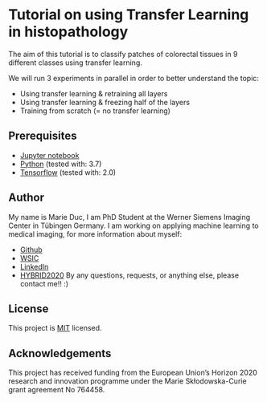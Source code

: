 # Tutorial on using Transfer Learning in histopathology
The aim of this tutorial is to classify patches of colorectal tissues in 9 different classes using transfer learning.

We will run 3 experiments in parallel in order to better understand the topic:
- Using transfer learning & retraining all layers
- Using transfer learning & freezing half of the layers
- Training from scratch (= no transfer learning)

## Prerequisites
- [Jupyter notebook](https://jupyter.org/install)
- [Python](https://www.python.org/downloads/) (tested with: 3.7)
- [Tensorflow](https://www.tensorflow.org/install) (tested with: 2.0)

## Author

My name is Marie Duc, I am PhD Student at the Werner Siemens Imaging Center in Tübingen Germany. I am working on applying machine learning to medical imaging, for more information about myself:
- [Github](https://github.com/maduc7)
- [WSIC](http://www.isct.uni-tuebingen.de/wsic/group/staff/staff-member?tx_isct_employee%5Baction%5D=detail&tx_isct_employee%5Bcontroller%5D=Employee&tx_isct_employee%5Bemployee%5D=137&cHash=d0b3ccf8ad851890bc4b1410dd9623db)
- [LinkedIn](https://www.linkedin.com/in/marie-duc/)
- [HYBRID2020](https://www.hybrid2020.eu/esr8.html)
By any questions, requests, or anything else, please contact me!! :)

## License
This project is [MIT](https://github.com/maduc7/tutorial_transfer_learning_tf/LICENSE) licensed.

## Acknowledgements
This project has received funding from the European Union’s Horizon 2020 research and innovation programme under the Marie Skłodowska-Curie grant agreement No 764458.
